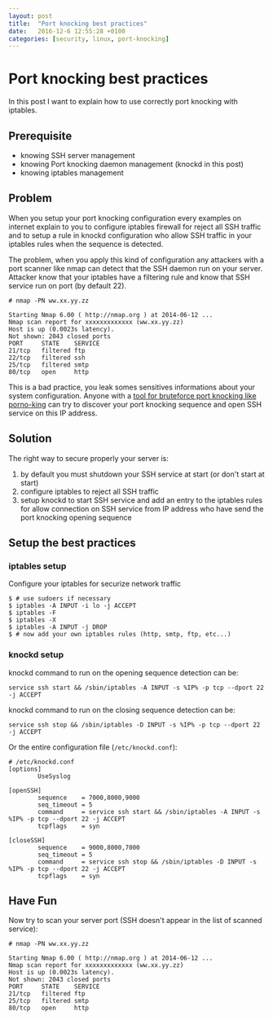 ```yaml
---
layout: post
title:  "Port knocking best practices"
date:   2016-12-6 12:55:28 +0100
categories: [security, linux, port-knocking]
---
```

# Port knocking best practices
In this post I want to explain how to use correctly port knocking with iptables.

## Prerequisite
- knowing SSH server management
- knowing Port knocking daemon management (knockd in this post)
- knowing iptables management

## Problem
When you setup your port knocking configuration every examples on internet explain to you to configure iptables firewall for reject all SSH traffic and to setup a rule in knockd configuration who allow SSH traffic in your iptables rules when the sequence is detected.

The problem, when you apply this kind of configuration any attackers with a port scanner like nmap can detect that the SSH daemon run on your server. Attacker know that your iptables have a filtering rule and know that SSH service run on port (by default 22).

```
# nmap -PN ww.xx.yy.zz

Starting Nmap 6.00 ( http://nmap.org ) at 2014-06-12 ...
Nmap scan report for xxxxxxxxxxxxx (ww.xx.yy.zz)
Host is up (0.0023s latency).
Not shown: 2043 closed ports
PORT     STATE    SERVICE
21/tcp   filtered ftp
22/tcp   filtered ssh
25/tcp   filtered smtp
80/tcp   open     http
```
This is a bad practice, you leak somes sensitives informations about your system configuration.
Anyone with a [tool for bruteforce port knocking like porno-king](https://mhackgyver-squad.github.io/porno-king/) can try to discover your port knocking sequence and open SSH service on this IP address.

## Solution
The right way to secure properly your server is:

1. by default you must shutdown your SSH service at start (or don't start at start)
2. configure iptables to reject all SSH traffic
3. setup knockd to start SSH service and add an entry to the iptables rules for allow connection on SSH service from IP address who have send the port knocking opening sequence

## Setup the best practices

### iptables setup
Configure your iptables for securize network traffic

```
$ # use sudoers if necessary
$ iptables -A INPUT -i lo -j ACCEPT
$ iptables -F
$ iptables -X
$ iptables -A INPUT -j DROP
$ # now add your own iptables rules (http, smtp, ftp, etc...)
```

### knockd setup
knockd command to run on the opening sequence detection can be:

```
service ssh start && /sbin/iptables -A INPUT -s %IP% -p tcp --dport 22 -j ACCEPT
```

knockd command to run on the closing sequence detection can be:

```
service ssh stop && /sbin/iptables -D INPUT -s %IP% -p tcp --dport 22 -j ACCEPT
```

Or the entire configuration file (`/etc/knockd.conf`):

```
# /etc/knockd.conf
[options]
        UseSyslog

[openSSH]
        sequence    = 7000,8000,9000
        seq_timeout = 5
        command     = service ssh start && /sbin/iptables -A INPUT -s %IP% -p tcp --dport 22 -j ACCEPT
        tcpflags    = syn

[closeSSH]
        sequence    = 9000,8000,7000
        seq_timeout = 5
        command     = service ssh stop && /sbin/iptables -D INPUT -s %IP% -p tcp --dport 22 -j ACCEPT
        tcpflags    = syn
```

## Have Fun
Now try to scan your server port (SSH doesn't appear in the list of scanned service):

```
# nmap -PN ww.xx.yy.zz

Starting Nmap 6.00 ( http://nmap.org ) at 2014-06-12 ...
Nmap scan report for xxxxxxxxxxxxx (ww.xx.yy.zz)
Host is up (0.0023s latency).
Not shown: 2043 closed ports
PORT     STATE    SERVICE
21/tcp   filtered ftp
25/tcp   filtered smtp
80/tcp   open     http
```
